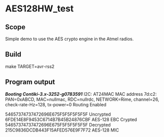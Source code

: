 AES128HW_test
=============

Scope
-----
Simple demo to use the AES crypto engine in the Atmel radios.

Build
-----
make TARGET=avr-rss2

Program output
--------------
*******Booting Contiki-3.x-3252-g0783591*******
I2C: AT24MAC
MAC address 7d:c2:
PAN=0xABCD, MAC=nullmac, RDC=nullrdc, NETWORK=Rime, channel=26, check-rate-Hz=128, tx-power=0
Routing Enabled

54657374737472696E675F5F5F5F5F5F Uncrypted 
6FDE14E8F9453C6714B7B45B24876CBF AES-128 EBC Crypted
54657374737472696E675F5F5F5F5F5F Decrypted 
215C9836DCDB443F15AFED576E9F7F72 AES-128 MIC

